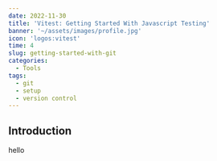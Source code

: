 ```yaml
---
date: 2022-11-30
title: 'Vitest: Getting Started With Javascript Testing'
banner: '~/assets/images/profile.jpg'
icon: 'logos:vitest'
time: 4
slug: getting-started-with-git
categories:
  - Tools
tags:
  - git
  - setup
  - version control
---
```


## Introduction

hello